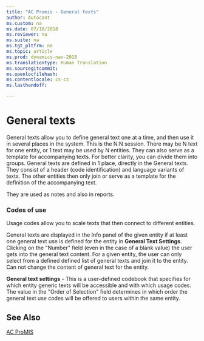 ```yaml
---
title: "AC Promis - General texts"
author: Autocont
ms.custom: na
ms.date: 07/18/2018
ms.reviewer: na
ms.suite: na
ms.tgt_pltfrm: na
ms.topic: article
ms.prod: dynamics-nav-2018
ms.translationtype: Human Translation
ms.sourcegitcommit: 
ms.openlocfilehash: 
ms.contentlocale: cs-cz
ms.lasthandoff: 

---
```



# <a name="ac-pm-general-texts"></a>General texts

General texts allow you to define general text one at a time, and then use it in several places in the system. This is the N:N session. There may be N text for one entity, or 1 text may be used by N entities. They can also serve as a template for accompanying texts. For better clarity, you can divide them into groups. General texts are defined in 1 place, directly in the General texts. They consist of a header (code identification) and language variants of texts. The other entities then only join or serve as a template for the definition of the accompanying text.

They are used as notes and also in reports.

### **Codes of use**

Usage codes allow you to scale texts that then connect to different entities.

General texts are displayed in the Info panel of the given entity if at least one general text use is defined for the entity in **General Text Settings**. Clicking on the "Number" field (even in the case of a blank value) the user gets into the general text content. For a given entity, the user can only select from a defined defined list of general texts and join it to the entity. Can not change the content of general text for the entity.

**General text settings** - This is a user-defined codebook that specifies for which entity generic texts will be accessible and with which usage codes. The value in the "Order of Selection" field determines in which order the general text use codes will be offered to users within the same entity.

## <a name="see-also"></a>See Also  
[AC ProMIS](ac-pm-promis.md)